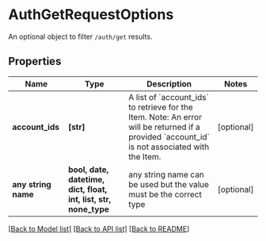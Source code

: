 # AuthGetRequestOptions

An optional object to filter `/auth/get` results.

## Properties
Name | Type | Description | Notes
------------ | ------------- | ------------- | -------------
**account_ids** | **[str]** | A list of &#x60;account_ids&#x60; to retrieve for the Item. Note: An error will be returned if a provided &#x60;account_id&#x60; is not associated with the Item. | [optional] 
**any string name** | **bool, date, datetime, dict, float, int, list, str, none_type** | any string name can be used but the value must be the correct type | [optional]

[[Back to Model list]](../README.md#documentation-for-models) [[Back to API list]](../README.md#documentation-for-api-endpoints) [[Back to README]](../README.md)


